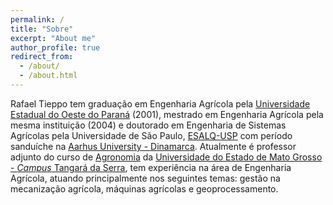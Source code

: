 ```yaml
---
permalink: /
title: "Sobre"
excerpt: "About me"
author_profile: true
redirect_from: 
  - /about/
  - /about.html
---
```



Rafael Tieppo tem graduação em Engenharia Agrícola pela <a href="http://www.unioeste.br/portal" target="_blank" rel="nofollow">Universidade Estadual do Oeste do Paraná</a> (2001), mestrado em Engenharia Agrícola pela mesma instituição (2004) e doutorado em Engenharia de Sistemas Agrícolas pela Universidade de São Paulo, <a href="http://www4.esalq.usp.br/" target="_blank" rel="nofollow">ESALQ-USP</a> com período sanduíche na <a href="http://www.au.dk/en/" target="_blank">Aarhus University - Dinamarca</a>. Atualmente é professor adjunto do curso de <a href="http://tangara.unemat.br/agronomia/" target="_blank">Agronomia</a> da <a href="http://tangara.unemat.br/" target="_blank">Universidade do Estado de Mato Grosso - <em>Campus</em> Tangará da Serra</a>, tem experiência na área de Engenharia Agrícola, atuando principalmente nos seguintes temas: gestão na mecanização agrícola, máquinas agrícolas e geoprocessamento.



